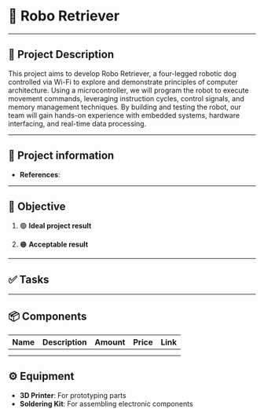 # 🐾 Robo Retriever
___

## 🧾 Project Description

This project aims to develop Robo Retriever, a four-legged robotic dog controlled via Wi-Fi to explore and demonstrate principles of computer architecture. Using a microcontroller, we will program the robot to execute movement commands, leveraging instruction cycles, control signals, and memory management techniques. By building and testing the robot, our team will gain hands-on experience with embedded systems, hardware interfacing, and real-time data processing.

---
## 📢 Project information

- **References**:
___
## 🎯 Objective

1. 🟢 **Ideal project result**

2. 🟠 **Acceptable result**


___
## ✅ Tasks



___
## 📦 Components

| **Name** | **Description** | **Amount** | **Price** | **Link** |
| -------- | --------------- | ---------- | --------- | -------- |
|          |                 |            |           |          |
|          |                 |            |           |          |

## ⚙️ Equipment

- **3D Printer**: For prototyping parts
- **Soldering Kit**: For assembling electronic components
